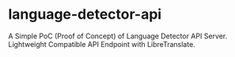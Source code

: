 # language-detector-api
A Simple PoC (Proof of Concept) of Language Detector API Server. Lightweight Compatible API Endpoint with LibreTranslate.
